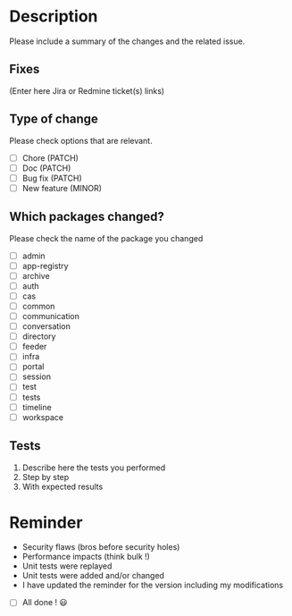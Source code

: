 # Description

Please include a summary of the changes and the related issue.

## Fixes

(Enter here Jira or Redmine ticket(s) links)

## Type of change

Please check options that are relevant.

- [ ] Chore (PATCH)
- [ ] Doc (PATCH)
- [ ] Bug fix (PATCH)
- [ ] New feature (MINOR)

## Which packages changed?

Please check the name of the package you changed

- [ ] admin
- [ ] app-registry
- [ ] archive
- [ ] auth
- [ ] cas
- [ ] common
- [ ] communication
- [ ] conversation
- [ ] directory
- [ ] feeder
- [ ] infra
- [ ] portal
- [ ] session
- [ ] test
- [ ] tests
- [ ] timeline
- [ ] workspace

## Tests

1. Describe here the tests you performed
2. Step by step
3. With expected results

# Reminder

- Security flaws (bros before security holes)
- Performance impacts (think bulk !)
- Unit tests were replayed
- Unit tests were added and/or changed
- I have updated the reminder for the version including my modifications

- [ ] All done ! :smiley: